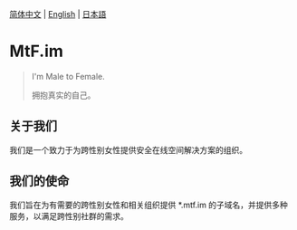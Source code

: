 [简体中文](profile/README.zh-cn.md) | [English](profile/README.md) | [日本語](profile/README.ja.md)

# MtF.im

> I'm Male to Female.
>
> 拥抱真实的自己。

## 关于我们

我们是一个致力于为跨性别女性提供安全在线空间解决方案的组织。

## 我们的使命

我们旨在为有需要的跨性别女性和相关组织提供 *.mtf.im 的子域名，并提供多种服务，以满足跨性别社群的需求。
